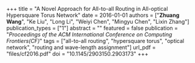 +++
title = "A Novel Approach for All-to-all Routing in All-optical Hypersquare Torus Network"
date = 2016-01-01
authors = ["**Zhuang Wang**", "Ke Liu", "Long Li", "Weiyi Chen", "Mingyu Chen", "Lixin Zhang"]
publication_types = ["1"]
abstract = ""
featured = false
publication = "*Proceedings of the ACM International Conference on Computing Frontiers(CF)*"
tags = ["all-to-all routing", "hypersquare torus", "optical network", "routing and wave-length assignment"]
url_pdf = "files/cf2016.pdf"
doi = "10.1145/2903150.2903173"
+++


